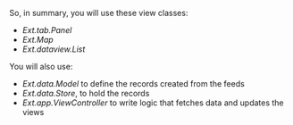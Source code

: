 So, in summary, you will use these view classes:

- *Ext.tab.Panel*
- *Ext.Map*
- *Ext.dataview.List*

You will also use:

- *Ext.data.Model* to define the records created from the feeds
- *Ext.data.Store*, to hold the records
- *Ext.app.ViewController* to write logic that fetches data and updates the views